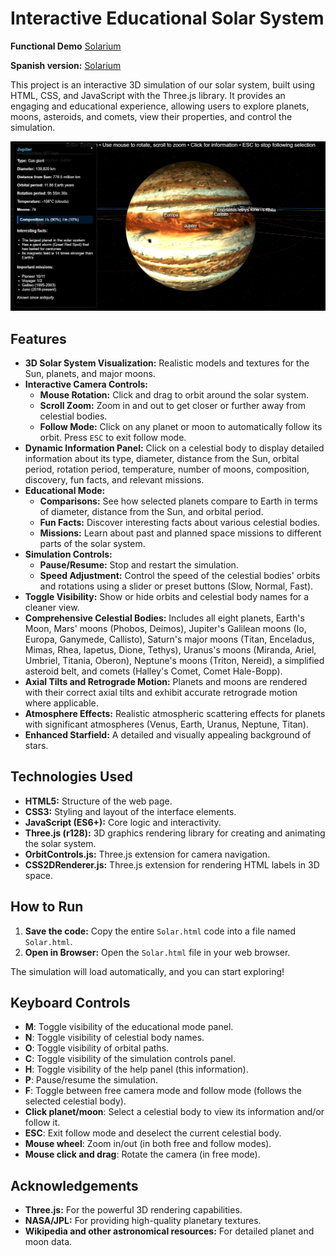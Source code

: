 # Interactive Educational Solar System

**Functional Demo** [Solarium](https://ravendano014.github.io/solarium/) 

**Spanish version:** [Solarium](https://ravendano014.github.io/solarium/solar.html)

This project is an interactive 3D simulation of our solar system, built using HTML, CSS, and JavaScript with the Three.js library. It provides an engaging and educational experience, allowing users to explore planets, moons, asteroids, and comets, view their properties, and control the simulation.

![Preview](Demo_Solarium.jpg)

## Features

- **3D Solar System Visualization:** Realistic models and textures for the Sun, planets, and major moons.
- **Interactive Camera Controls:**
    - **Mouse Rotation:** Click and drag to orbit around the solar system.
    - **Scroll Zoom:** Zoom in and out to get closer or further away from celestial bodies.
    - **Follow Mode:** Click on any planet or moon to automatically follow its orbit. Press `ESC` to exit follow mode.
- **Dynamic Information Panel:** Click on a celestial body to display detailed information about its type, diameter, distance from the Sun, orbital period, rotation period, temperature, number of moons, composition, discovery, fun facts, and relevant missions.
- **Educational Mode:**
    - **Comparisons:** See how selected planets compare to Earth in terms of diameter, distance from the Sun, and orbital period.
    - **Fun Facts:** Discover interesting facts about various celestial bodies.
    - **Missions:** Learn about past and planned space missions to different parts of the solar system.
- **Simulation Controls:**
    - **Pause/Resume:** Stop and restart the simulation.
    - **Speed Adjustment:** Control the speed of the celestial bodies' orbits and rotations using a slider or preset buttons (Slow, Normal, Fast).
- **Toggle Visibility:** Show or hide orbits and celestial body names for a cleaner view.
- **Comprehensive Celestial Bodies:** Includes all eight planets, Earth's Moon, Mars' moons (Phobos, Deimos), Jupiter's Galilean moons (Io, Europa, Ganymede, Callisto), Saturn's major moons (Titan, Enceladus, Mimas, Rhea, Iapetus, Dione, Tethys), Uranus's moons (Miranda, Ariel, Umbriel, Titania, Oberon), Neptune's moons (Triton, Nereid), a simplified asteroid belt, and comets (Halley's Comet, Comet Hale-Bopp).
- **Axial Tilts and Retrograde Motion:** Planets and moons are rendered with their correct axial tilts and exhibit accurate retrograde motion where applicable.
- **Atmosphere Effects:** Realistic atmospheric scattering effects for planets with significant atmospheres (Venus, Earth, Uranus, Neptune, Titan).
- **Enhanced Starfield:** A detailed and visually appealing background of stars.

## Technologies Used

- **HTML5:** Structure of the web page.
- **CSS3:** Styling and layout of the interface elements.
- **JavaScript (ES6+):** Core logic and interactivity.
- **Three.js (r128):** 3D graphics rendering library for creating and animating the solar system.
- **OrbitControls.js:** Three.js extension for camera navigation.
- **CSS2DRenderer.js:** Three.js extension for rendering HTML labels in 3D space.

## How to Run

1. **Save the code:** Copy the entire `Solar.html` code into a file named `Solar.html`.
2. **Open in Browser:** Open the `Solar.html` file in your web browser.

The simulation will load automatically, and you can start exploring!

## Keyboard Controls

- **M**: Toggle visibility of the educational mode panel.
- **N**: Toggle visibility of celestial body names.
- **O**: Toggle visibility of orbital paths.
- **C**: Toggle visibility of the simulation controls panel.
- **H**: Toggle visibility of the help panel (this information).
- **P**: Pause/resume the simulation.
- **F**: Toggle between free camera mode and follow mode (follows the selected celestial body).
- **Click planet/moon**: Select a celestial body to view its information and/or follow it.
- **ESC**: Exit follow mode and deselect the current celestial body.
- **Mouse wheel**: Zoom in/out (in both free and follow modes).
- **Mouse click and drag**: Rotate the camera (in free mode).

## Acknowledgements

- **Three.js:** For the powerful 3D rendering capabilities.
- **NASA/JPL:** For providing high-quality planetary textures.
- **Wikipedia and other astronomical resources:** For detailed planet and moon data.
